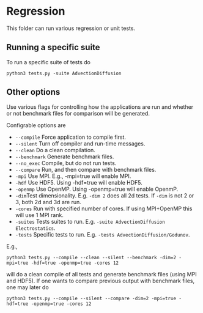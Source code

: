 # Regression
This folder can run various regression or unit tests.

## Running a specific suite
To run a specific suite of tests do
```shell
python3 tests.py -suite AdvectionDiffusion
```

## Other options
Use various flags for controlling how the applications are run and whether or not benchmark files for comparison will be generated.

Configrable options are

* ```--compile``` Force application to compile first.
* ```--silent``` Turn off compiler and run-time messages.
* ```--clean``` Do a clean compilation.
* ```--benchmark``` Generate benchmark files.
* ```--no_exec``` Compile, but do not run tests.
* ```--compare``` Run, and then compare with benchmark files.
* ```-mpi``` Use MPI. E.g., -mpi=true will enable MPI. 
* ```-hdf``` Use HDF5. Using -hdf=true will enable HDF5. 
* ```-openmp``` Use OpenMP. Using -openmp=true will enable OpenmP. 
* ```-dim```Test dimensionality. E.g. ```-dim 2``` does all 2d tests. If ```-dim``` is not 2 or 3, both 2d and 3d are run. 
* ```-cores``` Run with specified number of cores. If using MPI+OpenMP this will use 1 MPI rank. 
* ```-suites``` Tests suites to run. E.g. ```-suite AdvectionDiffusion Electrostatics```.
* ```-tests``` Specific tests to run. E.g. ```-tests AdvectionDiffusion/Godunov```.

E.g.,

```shell
python3 tests.py --compile --clean --silent --benchmark -dim=2 -mpi=true -hdf=true -openmp=true -cores 12
```

will do a clean compile of all tests and generate benchmark files (using MPI and HDF5).
If one wants to compare previous output with benchmark files, one may later do

```shell
python3 tests.py --compile --silent --compare -dim=2 -mpi=true -hdf=true -openmp=true -cores 12
```
